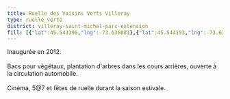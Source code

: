 ```yaml
---
title: Ruelle des Voisins Verts Villeray
type: ruelle_verte
district: villeray-saint-michel-parc-extension
fill: [{"lat":45.543396,"lng":-73.636081},{"lat":45.544193,"lng":-73.638842},{"lat":45.544475,"lng":-73.638644},{"lat":45.543941,"lng":-73.639019}]
---
```


Inaugurée en 2012.<br><br>Bacs pour végétaux, plantation d'arbres dans les cours arrières, ouverte à la circulation automobile.<br><br>Cinéma, 5@7 et fêtes de ruelle durant la saison estivale.